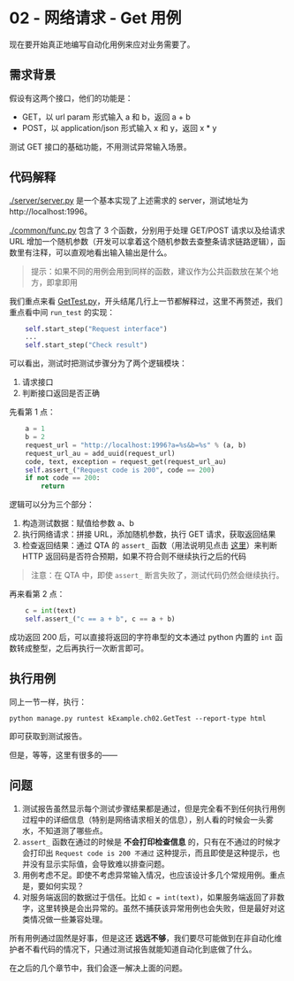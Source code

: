 # 02 - 网络请求 - Get 用例

现在要开始真正地编写自动化用例来应对业务需要了。

## 需求背景

假设有这两个接口，他们的功能是：

- GET，以 url param 形式输入 a 和 b，返回 a + b
- POST，以 application/json 形式输入 x 和 y，返回 x * y

测试 GET 接口的基础功能，不用测试异常输入场景。

## 代码解释

[./server/server.py](./server/server.py) 是一个基本实现了上述需求的 server，测试地址为 http://localhost:1996。

[./common/func.py](common/func.py) 包含了 3 个函数，分别用于处理 GET/POST 请求以及给请求 URL 增加一个随机参数（开发可以拿着这个随机参数去查整条请求链路逻辑），函数里有注释，可以直观地看出输入输出是什么。

> 提示：如果不同的用例会用到同样的函数，建议作为公共函数放在某个地方，即拿即用

我们重点来看 [GetTest.py](./GetTest.py)，开头结尾几行上一节都解释过，这里不再赘述，我们重点看中间 `run_test` 的实现：

```python
    self.start_step("Request interface")
    ...
    self.start_step("Check result")
```

可以看出，测试时把测试步骤分为了两个逻辑模块：

1. 请求接口
2. 判断接口返回是否正确

先看第 1 点：

```python
    a = 1
    b = 2
    request_url = "http://localhost:1996?a=%s&b=%s" % (a, b)
    request_url_au = add_uuid(request_url)
    code, text, exception = request_get(request_url_au)
    self.assert_("Request code is 200", code == 200)
    if not code == 200:
        return
```

逻辑可以分为三个部分：
1. 构造测试数据：赋值给参数 a、b
2. 执行网络请求：拼接 URL，添加随机参数，执行 GET 请求，获取返回结果
3. 检查返回结果：通过 QTA 的 `assert_` 函数（用法说明见点击 [这里](https://qta-testbase.readthedocs.io/zh/v5.4.32/testcheck.html)）来判断 HTTP 返回码是否符合预期，如果不符合则不继续执行之后的代码

> 注意：在 QTA 中，即使 `assert_` 断言失败了，测试代码仍然会继续执行。

再来看第 2 点：

```python
    c = int(text)
    self.assert_("c == a + b", c == a + b)
```

成功返回 200 后，可以直接将返回的字符串型的文本通过 python 内置的 `int` 函数转成整型，之后再执行一次断言即可。


## 执行用例

同上一节一样，执行：

`python manage.py runtest kExample.ch02.GetTest --report-type html`

即可获取到测试报告。

但是，等等，这里有很多的——

## 问题

1. 测试报告虽然显示每个测试步骤结果都是通过，但是完全看不到任何执行用例过程中的详细信息（特别是网络请求相关的信息），别人看的时候会一头雾水，不知道测了哪些点。
2. `assert_` 函数在通过的时候是 **不会打印检查信息** 的，只有在不通过的时候才会打印出 `Request code is 200 不通过` 这种提示，而且即使是这种提示，也并没有显示实际值，会导致难以排查问题。
3. 用例考虑不足。即使不考虑异常输入情况，也应该设计多几个常规用例。重点是，要如何实现？
4. 对服务端返回的数据过于信任。比如 `c = int(text)`，如果服务端返回了非数字，这里转换是会出异常的。虽然不捕获该异常用例也会失败，但是最好对这类情况做一些兼容处理。

所有用例通过固然是好事，但是这还 **远远不够**，我们要尽可能做到在非自动化维护者不看代码的情况下，只通过测试报告就能知道自动化到底做了什么。

在之后的几个章节中，我们会逐一解决上面的问题。
